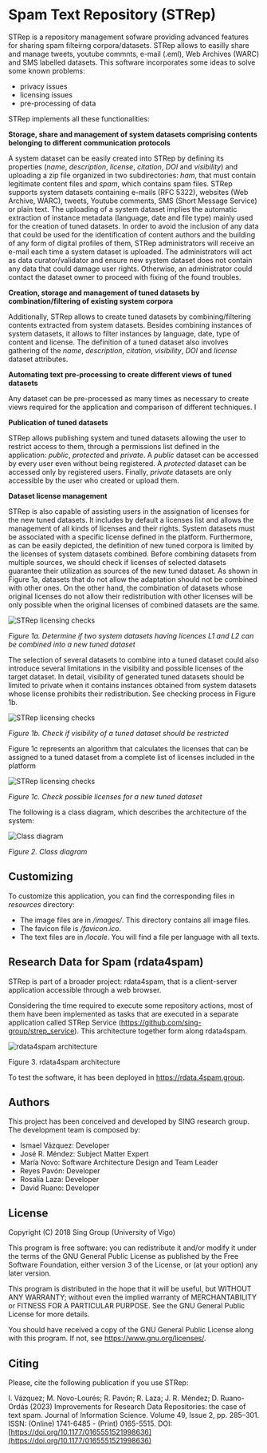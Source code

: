 # Spam Text Repository (STRep)
STRep is a repository management sofware providing advanced features for sharing spam filteirng corpora/datasets. STRep allows to easilly share and manage tweets, youtube commnts, e-mail (.eml), Web Archives (WARC) and SMS labelled datasets. This software incorporates some ideas to solve some known problems:
* privacy issues
* licensing issues
* pre-processing of data

STRep implements all these functionalities:

**Storage, share and management of system datasets comprising contents belonging to different communication protocols**

A system dataset can be easily created into STRep by defining its properties (*name*, *description*, *license*, *citation*, *DOI* and *visibility*) and uploading a zip file organized in two subdirectories: *ham*, that must contain legitimate content files and *spam*, which contains spam files. STRep supports system datasets containing e-mails (RFC 5322), websites (Web Archive, WARC), tweets, Youtube comments, SMS (Short Message Service) or plain text. The uploading of a system dataset implies the automatic extraction of instance metadata (language, date and file type) mainly used for the creation of tuned datasets. In order to avoid the inclusion of any data that could be used for the identification of content authors and the building of any form of digital profiles of them, STRep administrators will receive an e-mail each time a system dataset is uploaded. The administrators will act as data curator/validator and ensure new system dataset does not contain any data that could damage user rights. Otherwise, an administrator could contact the dataset owner to proceed with fixing of the found troubles.

**Creation, storage and management of tuned datasets by combination/filtering of existing system corpora**

Additionally, STRep allows to create tuned datasets by combining/filtering contents extracted from system datasets. Besides combining instances of system datasets, it allows to filter instances by language, date, type of content and license. The definition of a tuned dataset also involves gathering of the *name*, *description*, *citation*, *visibility*, *DOI* and *license* dataset attributes.

**Automating text pre-processing to create different views of tuned datasets**

Any dataset can be pre-processed as many times as necessary to create views required for the application and comparison of different techniques. I

**Publication of tuned datasets**

STRep allows publishing system and tuned datasets allowing the user to restrict access to them, through a permissions list defined in the application: *public*, *protected* and *private*. A *public* dataset can be accessed by every user even without being registered. A *protected* dataset can be accessed only by registered users. Finally, *private* datasets are only accessible by the user who created or upload them.

**Dataset license management**

STRep is also capable of assisting users in the assignation of licenses for the new tuned datasets. It includes by default a licenses list and allows the management of all kinds of licenses and their rights. System datasets must be associated with a specific license defined in the platform. Furthermore, as can be easily depicted, the definition of new tuned corpora is limited by the licenses of system datasets combined. Before combining datasets from multiple sources, we should check if licenses of selected datasets guarantee their utilization as sources of the new tuned dataset. As shown in Figure 1a, datasets that do not allow the adaptation should not be combined with other ones. On the other hand, the combination of datasets whose original licenses do not allow their redistribution with other licenses will be only possible when the original licenses of combined datasets are the same. 

![STRep licensing checks](https://moncho.mdez-reboredo.info/imgstrep/Figure1a.png)

*Figure 1a. Determine if two system datasets having licences L1 and L2 can be combined into a new tuned dataset*

The selection of several datasets to combine into a tuned dataset could also introduce several limitations in the visibility and possible licenses of the target dataset. In detail, visibility of generated tuned datasets should be limited to private when it contains instances obtained from system datasets whose license prohibits their redistribution. See checking process in Figure 1b.


![STRep licensing checks](https://moncho.mdez-reboredo.info/imgstrep/Figure1b.png)

*Figure 1b. Check if visibility of a tuned dataset should be restricted*


Figure 1c represents an algorithm that calculates the licenses that can be assigned to a tuned dataset from a complete list of licenses included in the platform

![STRep licensing checks](https://moncho.mdez-reboredo.info/imgstrep/Figure1c.png)

*Figure 1c. Check possible licenses for a new tuned dataset*

The following is a class diagram, which describes the architecture of the system:


![Class diagram](https://moncho.mdez-reboredo.info/imgstrep/Figure2.png)

*Figure 2. Class diagram*

## Customizing

To customize this application, you can find the corresponding files in *resources* directory:

  * The image files are in */images/*. This directory contains all image files.
  * The favicon file is  */favicon.ico*.
  * The text files are in */locale*. You will find a file per language with all texts.

## Research Data for Spam (rdata4spam)

STRep is part of a broader project: rdata4spam, that is a client-server application accessible through a web browser. 

Considering the time required to execute some repository actions, most of them have been implemented as tasks that are executed in a separate application called STRep Service (https://github.com/sing-group/strep_service). This architecture together form along rdata4spam.

![rdata4spam architecture](https://moncho.mdez-reboredo.info/imgstrep/Figure3.png)

Figure 3. rdata4spam architecture

To test the software, it has been deployed in https://rdata.4spam.group.

## Authors

This project has been conceived and developed by SING research group. The development team is composed by:

  * Ismael Vázquez: Developer
  * José R. Méndez: Subject Matter Expert
  * María Novo: Software Architecture Design and Team Leader
  * Reyes Pavón: Developer
  * Rosalía Laza: Developer
  * David Ruano: Developer

## License

Copyright (C) 2018 Sing Group (University of Vigo)

This program is free software: you can redistribute it and/or modify it under the terms of the GNU General Public License as published by the Free Software Foundation, either version 3 of the License, or (at your option) any later version.

This program is distributed in the hope that it will be useful, but WITHOUT ANY WARRANTY; without even the implied warranty of MERCHANTABILITY or FITNESS FOR A PARTICULAR PURPOSE. See the GNU General Public License for more details.

You should have received a copy of the GNU General Public License along with this program. If not, see https://www.gnu.org/licenses/.

## Citing

Please, cite the following publication if you use STRep:

I. Vázquez; M. Novo-Lourés; R. Pavón; R. Laza; J. R. Méndez; D. Ruano-Ordás (2023) Improvements for Research Data Repositories: the case of text spam. Journal of Information Science. Volume 49, Issue 2, pp. 285–301. ISSN: (Online) 1741-6485 - (Print) 0165-5515. DOI: [https://doi.org/10.1177/0165551521998636](https://doi.org/10.1177/0165551521998636)